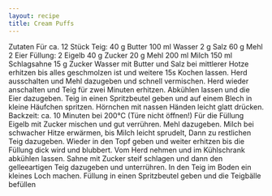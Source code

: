 ```yaml
---
layout: recipe
title: Cream Puffs
---
```


Zutaten
Für ca. 12 Stück
Teig:
40 g Butter
100 ml Wasser
2 g Salz
60 g Mehl
2 Eier
Füllung:
2 Eigelb
40 g Zucker
20 g Mehl
200 ml Milch
150 ml Schlagsahne
15 g Zucker
Wasser mit Butter und Salz bei mittlerer Hotze erhitzen bis alles geschmolzen ist und weitere 15s Kochen lassen. Herd ausschalten und Mehl dazugeben und schnell vermischen. Herd wieder anschalten und Teig für zwei Minuten erhitzen. Abkühlen lassen und die Eier dazugeben.
Teig in einen Spritzbeutel geben und auf einem Blech in kleine Häufchen spritzen. Hörnchen mit nassen Händen leicht glatt drücken.
Backzeit: ca. 10 Minuten bei 200°C (Türe nicht öffnen!)
Für die Füllung Eigelb mit Zucker mischen und gut verrühren. Mehl dazugeben. Milch bei schwacher Hitze erwärmen, bis Milch leicht sprudelt, Dann zu restlichen Teig dazugeben. Wieder in den Topf geben und weiter erhitzen bis die Füllung dick wird und blubbert. Vom Herd nehmen und im Kühlschrank abkühlen lassen. Sahne mit Zucker steif schlagen und dann den gelleeartigen Teig dazugeben und unterrühren.
In den Teig im Boden ein kleines Loch machen. Füllung in einen Spritzbeutel geben und die Teigbälle befüllen
